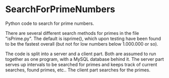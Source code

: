 # SearchForPrimeNumbers
Python code to search for prime numbers.

There are several different search methods for primes in the file "isPrime.py". The default is isprime(), which upon testing have been found to be the fastest overall (but not for low numbers below 1.000.000 or so).

The code is split into a server and a client part. Both are assumed to run together as one program, with a MySQL database behind it. The server part serves up intervals to be searched for primes and keeps track of current searches, found primes, etc.. The client part searches for the primes.
